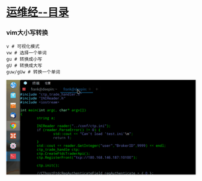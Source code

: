 # [运维经--目录](https://blog.csdn.net/xk_xx/article/details/104141649)
### vim大小写转换

```vim
v # 可视化模式
vw # 选择一个单词
gu # 转换成小写
gU # 转换成大写
guw/gUw # 转换一个单词
```

![chapter4](../res/chapter4.jpg)
